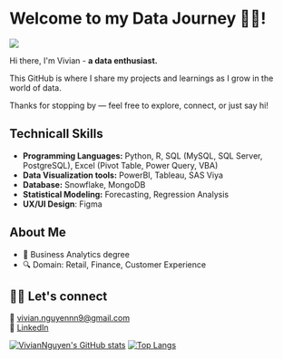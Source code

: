# Welcome to my Data Journey 👋🏻!
![](https://komarev.com/ghpvc/?username=VivianNg9)

Hi there, I'm Vivian - **a data enthusiast.**

This GitHub is where I share my projects and learnings as I grow in the world of data. 

Thanks for stopping by — feel free to explore, connect, or just say hi!

## **Technicall Skills**

- **Programming Languages:** Python, R, SQL (MySQL, SQL Server, PostgreSQL), Excel (Pivot Table, Power Query, VBA) 
- **Data Visualization tools:** PowerBI, Tableau, SAS Viya
- **Database:** Snowflake, MongoDB
- **Statistical Modeling:** Forecasting, Regression Analysis
- **UX/UI Design**: Figma 

## **About Me**
- 🌱 Business Analytics degree
- 🔍 Domain: Retail, Finance, Customer Experience

## **🤝🏻 Let's connect**
📧 vivian.nguyennn9@gmail.com  
🔗 [LinkedIn](https://www.linkedin.com/in/vivian-nguyennn/) 


[![VivianNguyen's GitHub stats](https://github-readme-stats.vercel.app/api?username=VivianNg9&show_icons=true&theme=radical)](https://github.com/anuraghazra/github-readme-stats)
[![Top Langs](https://github-readme-stats.vercel.app/api/top-langs/?username=VivianNg9&layout=compact&theme=radical)](https://github.com/anuraghazra/github-readme-stats)

